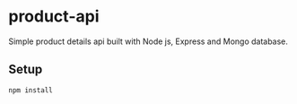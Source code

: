 # product-api

Simple product details api built with Node js, Express and Mongo database.

## Setup

```
npm install
```